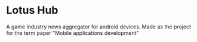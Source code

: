 # Lotus Hub
A game industry news aggregator for android devices. Made as the project for the term paper "Mobile applications development"
